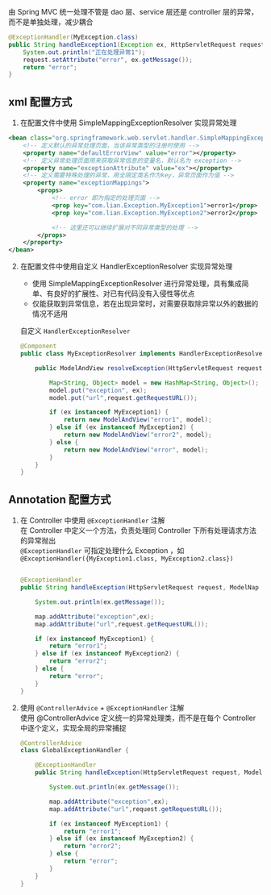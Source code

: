 由 Spring MVC 统一处理不管是 dao 层、service 层还是 controller 层的异常，而不是单独处理，减少耦合

``` java
@ExceptionHandler(MyException.class)
public String handleException1(Exception ex, HttpServletRequest request) {
	System.out.println("正在处理异常1");
	request.setAttribute("error", ex.getMessage());
	return "error";
}
```

## xml 配置方式
1. 在配置文件中使用 SimpleMappingExceptionResolver 实现异常处理       
``` xml
<bean class="org.springframework.web.servlet.handler.SimpleMappingExceptionResolver">
    <!-- 定义默认的异常处理页面，当该异常类型的注册时使用 -->
    <property name="defaultErrorView" value="error"></property>
    <!-- 定义异常处理页面用来获取异常信息的变量名，默认名为 exception -->
    <property name="exceptionAttribute" value="ex"></property>
    <!-- 定义需要特殊处理的异常，用全限定类名作为key，异常页面作为值 -->
    <property name="exceptionMappings">
        <props>
            <!-- error 即为指定的处理页面 -->
            <prop key="com.lian.Exception.MyException1">error1</prop>
            <prop key="com.lian.Exception.MyException2">error2</prop>

            <!-- 这里还可以继续扩展对不同异常类型的处理 -->
        </props>
    </property>
</bean>
```
2. 在配置文件中使用自定义 HandlerExceptionResolver 实现异常处理      
    * 使用 SimpleMappingExceptionResolver 进行异常处理，具有集成简单、有良好的扩展性、对已有代码没有入侵性等优点     
    * 仅能获取到异常信息，若在出现异常时，对需要获取除异常以外的数据的情况不适用    
    
    自定义 `HandlerExceptionResolver`
    ``` java
    @Component
    public class MyExceptionResolver implements HandlerExceptionResolver {

        public ModelAndView resolveException(HttpServletRequest request, HttpServletResponse response, Object handler, Exception ex) {

            Map<String, Object> model = new HashMap<String, Object>();
            model.put("exception", ex);
            model.put("url",request.getRequestURL());

            if (ex instanceof MyException1) {
                return new ModelAndView("error1", model);
            } else if (ex instanceof MyException2) {
                return new ModelAndView("error2", model);
            } else {
                return new ModelAndView("error", model);
            }
        }
    }
    ```

## Annotation 配置方式
1. 在 Controller 中使用 `@ExceptionHandler` 注解    
    在 Controller 中定义一个方法，负责处理同 Controller 下所有处理请求方法的异常抛出     
    `@ExceptionHandler` 可指定处理什么 Exception ，如 `@ExceptionHandler({MyException1.class, MyException2.class})`      
    ``` java

    @ExceptionHandler
    public String handleException(HttpServletRequest request, ModelNap map, Exception ex) {

        System.out.println(ex.getMessage());

        map.addAttribute("exception",ex);
        map.addAttribute("url",request.getRequestURL());

        if (ex instanceof MyException1) {
            return "error1";
        } else if (ex instanceof MyException2) {
            return "error2";
        } else {
            return "error";
        }
    }
    ```
2. 使用 `@ControllerAdvice` + `@ExceptionHandler` 注解         
    使用 @ControllerAdvice 定义统一的异常处理类，而不是在每个 Controller 中逐个定义，实现全局的异常捕捉             
    ``` java
    @ControllerAdvice
    class GlobalExceptionHandler {

        @ExceptionHandler
        public String handleException(HttpServletRequest request, ModelNap map, Exception ex) {

            System.out.println(ex.getMessage());

            map.addAttribute("exception",ex);
            map.addAttribute("url",request.getRequestURL());

            if (ex instanceof MyException1) {
                return "error1";
            } else if (ex instanceof MyException2) {
                return "error2";
            } else {
                return "error";
            }
        }
    }
    ```
